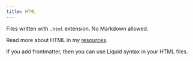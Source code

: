```yaml
---
title: HTML
---
```


Files written with `.html` extension. No Markdown allowed.

Read more about HTML in my [resources](https://michaelcurrin.github.io/dev-resources/resources/web/html/).

If you add frontmatter, then you can use Liquid syntax in your HTML files.
